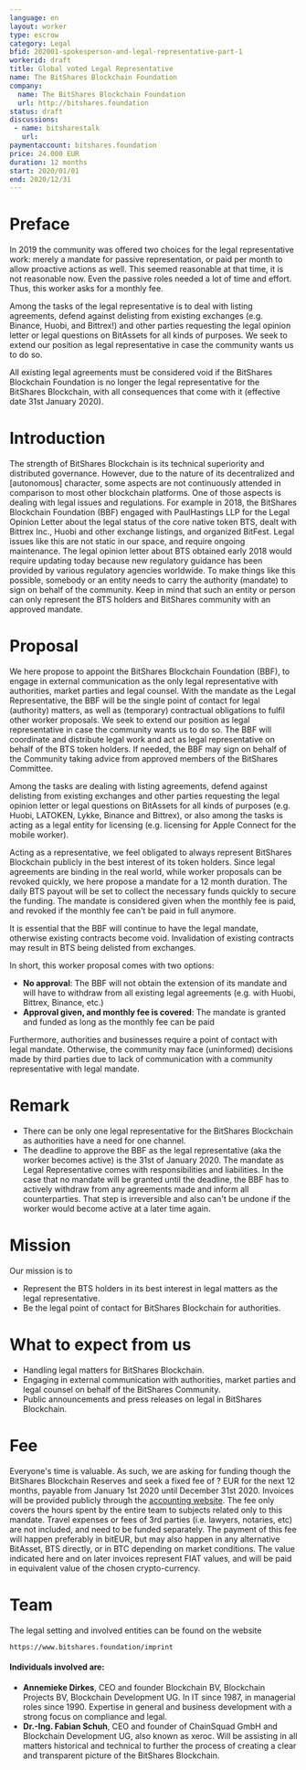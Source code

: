 ```yaml
---
language: en
layout: worker
type: escrow
category: Legal
bfid: 202001-spokesperson-and-legal-representative-part-1
workerid: draft
title: Global voted Legal Representative
name: The BitShares Blockchain Foundation
company:
  name: The BitShares Blockchain Foundation
  url: http://bitshares.foundation
status: draft
discussions:
 - name: bitsharestalk
   url:
paymentaccount: bitshares.foundation
price: 24.000 EUR
duration: 12 months
start: 2020/01/01
end: 2020/12/31
---
```


# Preface

In 2019 the community was offered two choices for the legal representative work: merely a mandate for passive representation, or paid per month to allow proactive actions as well.
This seemed reasonable at that time, it is not reasonable now. Even the passive roles needed a lot of time and effort. Thus, this worker asks for a monthly fee.

Among the tasks of the legal representative is to deal with listing agreements, defend against delisting from existing exchanges (e.g. Binance, Huobi, and Bittrex!)
and other parties requesting the legal opinion letter or legal questions on BitAssets for all kinds of purposes.
We seek to extend our position as legal representative in case the community wants us to do so.

All existing legal agreements must be considered void if the BitShares Blockchain Foundation is no longer the legal representative for the BitShares Blockchain, with all consequences that come with it (effective date 31st January 2020).

# Introduction

The strength of BitShares Blockchain is its technical superiority and distributed governance. However, due to the nature of its decentralized and [autonomous] character, some aspects are not continuously attended in comparison to most other blockchain platforms. One of those aspects is dealing with legal issues and regulations. For example in 2018, the BitShares Blockchain Foundation (BBF) engaged with PaulHastings LLP for the Legal Opinion Letter about the legal status of the core native token BTS, dealt with Bittrex Inc., Huobi and other exchange listings, and organized BitFest. Legal issues like this are not static in our space, and require ongoing maintenance. The legal opinion letter about BTS obtained early 2018 would require updating today because new regulatory guidance has been provided by various regulatory agencies worldwide. To make things like this possible, somebody or an entity needs to carry the authority (mandate) to sign on behalf of the community. Keep in mind that such an entity or person can only represent the BTS holders and BitShares community with an approved mandate.

# Proposal

We here propose to appoint the BitShares Blockchain Foundation (BBF), to engage in external communication as the 
only legal representative with authorities, market parties and legal counsel. 
With the mandate as the Legal Representative, the BBF will be the single point of contact for legal (authority) matters, 
as well as (temporary) contractual obligations to fulfil other worker proposals. We seek to extend our position as 
legal representative in case the community wants us to do so. The BBF will 
coordinate and distribute legal work
and act as legal representative on behalf of the BTS token holders. If needed, the BBF may sign on behalf of the 
Community taking advice from approved members of the BitShares Committee. 

Among the tasks are dealing with listing agreements, defend against delisting from existing exchanges and other parties 
requesting the legal opinion letter or legal questions on BitAssets for all kinds of purposes (e.g. Huobi, LATOKEN, Lykke, 
Binance and Bittrex), or also among the tasks is acting as a legal entity for licensing (e.g. licensing for Apple Connect for 
the mobile worker).

Acting as a representative, we feel obligated to always represent BitShares Blockchain publicly in the best interest of its 
token holders. Since legal agreements are binding in the real world, while worker proposals can be revoked quickly, we here 
propose a mandate for a 12 month duration.
The daily BTS payout will be set to collect the necessary funds quickly to secure the funding. The mandate is considered 
given when the monthly fee is paid,
and revoked if the monthly fee can't be paid in full anymore.

It is essential that the BBF will continue to have the legal mandate, otherwise existing contracts become void. Invalidation of existing contracts may result in BTS being delisted from exchanges.

In short, this worker proposal comes with two options:

- **No approval**: The BBF will not obtain the extension of its mandate and will have to withdraw from all existing legal agreements (e.g. with Huobi, Bittrex, Binance, etc.)
- **Approval given, and monthly fee is covered**: The mandate is granted and funded as long as the monthly fee can be paid

Furthermore, authorities and businesses require a point of contact with legal mandate. Otherwise, the community may face 
(uninformed) decisions made by third parties due to lack of communication with a community representative with legal mandate.

# Remark

 - There can be only one legal representative for the BitShares Blockchain as authorities have a need for one channel.
 - The deadline to approve the BBF as the legal representative (aka the worker becomes active) is the 31st of January 2020. 
The mandate as Legal Representative comes with responsibilities and liabilities. In the case that no mandate will be granted 
until the deadline, the BBF has to actively withdraw from any agreements made and inform all counterparties. That step is 
irreversible and also can't be undone if the worker would become active at a later time again.
 
# Mission

Our mission is to

-   Represent the BTS holders in its best interest in legal matters as the legal representative.
-   Be the legal point of contact for BitShares Blockchain for authorities.

# What to expect from us

-   Handling legal matters for BitShares Blockchain.
-   Engaging in external communication with authorities, market parties and legal counsel on behalf of the BitShares Community.
-   Public announcements and press releases on legal in BitShares Blockchain.

# Fee

Everyone's time is valuable. As such, we are asking for funding though the BitShares Blockchain Reserves and seek a fixed fee of ? EUR for the next 12 months,
payable from January 1st 2020 until December 31st 2020. Invoices will be provided publicly through the [accounting website](https://workers.bitshares.foundation/).
The fee only covers the hours spent by the entire team to subjects related only to this mandate. Travel expenses or fees of 3rd parties (i.e. lawyers, notaries, etc)
are not included, and need to be funded separately. The payment of this fee will happen preferably in bitEUR, but may also happen in any alternative BitAsset,
BTS directly, or in BTC depending on market conditions. The value indicated here and on later invoices represent FIAT values, and will be paid in equivalent value
of the chosen crypto-currency.

# Team

The legal setting and involved entities can be found on the website

    https://www.bitshares.foundation/imprint

#### Individuals involved are:

- **Annemieke Dirkes**, CEO and founder Blockchain BV, Blockchain Projects BV, Blockchain Development UG. In IT since 1987, in managerial roles since 1990. Expertise in general and business development with a strong focus on compliance and legal.
- **Dr.-Ing. Fabian Schuh**, CEO and founder of ChainSquad GmbH and Blockchain Development UG, also known as xeroc. Will be assisting in all matters historical and technical to further the process of creating a clear and transparent picture of the BitShares Blockchain.
